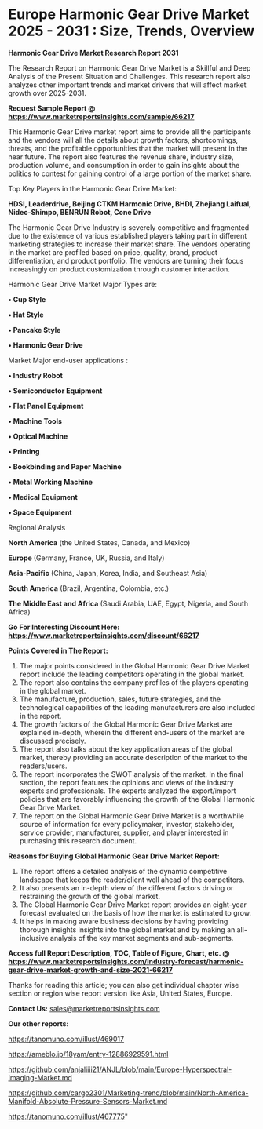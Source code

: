 # Europe Harmonic Gear Drive Market 2025 - 2031 : Size, Trends, Overview

<strong>Harmonic Gear Drive Market Research Report 2031</strong>

The Research Report on Harmonic Gear Drive Market is a Skillful and Deep Analysis of the Present Situation and Challenges. This research report also analyzes other important trends and market drivers that will affect market growth over 2025-2031.

<strong>Request Sample Report @ <a href=https://www.marketreportsinsights.com/sample/66217>https://www.marketreportsinsights.com/sample/66217</a></strong>

This Harmonic Gear Drive market report aims to provide all the participants and the vendors will all the details about growth factors, shortcomings, threats, and the profitable opportunities that the market will present in the near future. The report also features the revenue share, industry size, production volume, and consumption in order to gain insights about the politics to contest for gaining control of a large portion of the market share.

Top Key Players in the Harmonic Gear Drive Market:

<strong>HDSI, Leaderdrive, Beijing CTKM Harmonic Drive, BHDI, Zhejiang Laifual, Nidec-Shimpo, BENRUN Robot, Cone Drive</strong>

The Harmonic Gear Drive Industry is severely competitive and fragmented due to the existence of various established players taking part in different marketing strategies to increase their market share. The vendors operating in the market are profiled based on price, quality, brand, product differentiation, and product portfolio. The vendors are turning their focus increasingly on product customization through customer interaction.

Harmonic Gear Drive Market Major Types are:

<strong>• Cup Style

• Hat Style

• Pancake Style

• Harmonic Gear Drive</strong>

Market Major end-user applications :

<strong>• Industry Robot

• Semiconductor Equipment

• Flat Panel Equipment

• Machine Tools

• Optical Machine

• Printing

• Bookbinding and Paper Machine

• Metal Working Machine

• Medical Equipment

• Space Equipment</strong>

Regional Analysis

</u><strong><b>North America</b></strong> (the United States, Canada, and Mexico)

<strong><b>Europe </b></strong>(Germany, France, UK, Russia, and Italy)

<strong><b>Asia-Pacific</b></strong> (China, Japan, Korea, India, and Southeast Asia)

<strong><b>South America</b></strong> (Brazil, Argentina, Colombia, etc.)

<strong><b>The Middle East and Africa</b></strong> (Saudi Arabia, UAE, Egypt, Nigeria, and South Africa)

<strong>Go For Interesting Discount Here: <a href=https://www.marketreportsinsights.com/discount/66217>https://www.marketreportsinsights.com/discount/66217</a></strong>

<strong>Points Covered in The Report:</strong>
<ol>
  <li>The major points considered in the Global Harmonic Gear Drive Market report include the leading competitors operating in the global market.</li>
  <li>The report also contains the company profiles of the players operating in the global market.</li>
  <li>The manufacture, production, sales, future strategies, and the technological capabilities of the leading manufacturers are also included in the report.</li>
  <li>The growth factors of the Global Harmonic Gear Drive Market are explained in-depth, wherein the different end-users of the market are discussed precisely.</li>
  <li>The report also talks about the key application areas of the global market, thereby providing an accurate description of the market to the readers/users.</li>
  <li>The report incorporates the SWOT analysis of the market. In the final section, the report features the opinions and views of the industry experts and professionals. The experts analyzed the export/import policies that are favorably influencing the growth of the Global Harmonic Gear Drive Market.</li>
  <li>The report on the Global Harmonic Gear Drive Market is a worthwhile source of information for every policymaker, investor, stakeholder, service provider, manufacturer, supplier, and player interested in purchasing this research document.</li>
</ol>
<strong>Reasons for Buying Global Harmonic Gear Drive Market Report:</strong>

<ol>
  <li>The report offers a detailed analysis of the dynamic competitive landscape that keeps the reader/client well ahead of the competitors.</li>
  <li>It also presents an in-depth view of the different factors driving or restraining the growth of the global market.</li>
  <li>The Global Harmonic Gear Drive Market report provides an eight-year forecast evaluated on the basis of how the market is estimated to grow.</li>
  <li>It helps in making aware business decisions by having providing thorough insights insights into the global market and by making an all-inclusive analysis of the key market segments and sub-segments.</li>
</ol>
<strong>Access full Report Description, TOC, Table of Figure, Chart, etc. @ <a href=https://www.marketreportsinsights.com/industry-forecast/harmonic-gear-drive-market-growth-and-size-2021-66217>https://www.marketreportsinsights.com/industry-forecast/harmonic-gear-drive-market-growth-and-size-2021-66217</a></strong>


Thanks for reading this article; you can also get individual chapter wise section or region wise report version like Asia, United States, Europe.

<strong>Contact Us:</strong>
sales@marketreportsinsights.com

<strong>Our other reports:</strong>

<a href=https://tanomuno.com/illust/469017>https://tanomuno.com/illust/469017</a>

<a href=https://ameblo.jp/18yam/entry-12886929591.html>https://ameblo.jp/18yam/entry-12886929591.html</a>

<a href=https://github.com/anjaliiii21/ANJL/blob/main/Europe-Hyperspectral-Imaging-Market.md>https://github.com/anjaliiii21/ANJL/blob/main/Europe-Hyperspectral-Imaging-Market.md</a>

<a href=https://github.com/cargo2301/Marketing-trend/blob/main/North-America-Manifold-Absolute-Pressure-Sensors-Market.md>https://github.com/cargo2301/Marketing-trend/blob/main/North-America-Manifold-Absolute-Pressure-Sensors-Market.md</a>

<a href=https://tanomuno.com/illust/467775>https://tanomuno.com/illust/467775</a>"
